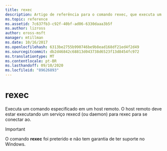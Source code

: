```yaml
---
title: rexec
description: Artigo de referência para o comando rexec, que executa um comando especificado em um host remoto. Este comando foi preterido e não tem garantia de suporte em versões futuras do Windows.
ms.topic: reference
ms.assetid: 7c637fb3-c92f-40bf-ad06-6330daaa3b5f
ms.author: lizross
author: eross-msft
manager: mtillman
ms.date: 10/16/2017
ms.openlocfilehash: 6313be2755b990746be9b8ead168df21ed4f2d49
ms.sourcegitcommit: db2d46842c68813d043738d6523f13d8454fc972
ms.translationtype: MT
ms.contentlocale: pt-BR
ms.lasthandoff: 09/10/2020
ms.locfileid: "89626893"
---
```

# <a name="rexec"></a>rexec

Executa um comando especificado em um host remoto. O host remoto deve estar executando um serviço rexecd (ou daemon) para rexec para se conectar ao.

> [!IMPORTANT]
> O comando **rexec** foi preterido e não tem garantia de ter suporte no Windows.
